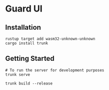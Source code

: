 # Guard UI

## Installation

```shell
rustup target add wasm32-unknown-unknown
cargo install trunk
```
## Getting Started

```shell
# To run the server for development purposes
trunk serve

trunk build --release
```
